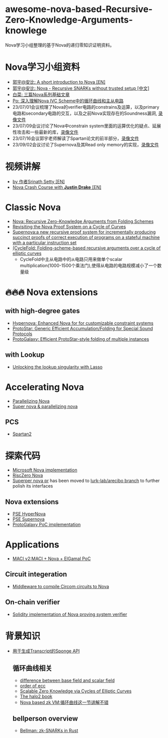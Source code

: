 # awesome-nova-based-Recursive-Zero-Knowledge-Arguments-knowlege
Nova学习小组整理的基于Nova的递归零知识证明资料。

# Nova学习小组资料
- [郭宇@安比: A short introduction to Nova [EN]](https://www.youtube.com/watch?v=hq-1bLVz59w&t=324s)
- [郭宇@安比: Nova - Recursive SNARKs without trusted setup [中文]](https://www.youtube.com/watch?v=l19roUItyUE)
- [白菜: 三篇Nova系列基础文章](https://learnblockchain.cn/article/5978) 
- [Po: 深入理解Nova IVC Scheme中的循环曲线和主从电路](https://learnblockchain.cn/article/6097)
- 23/07/01会议梳理了Nova的verifier电路的constrains及运算，以及primary电路和secondary电路的交互，以及之前Nova实现存在的Soundness漏洞, [录像文件](https://www.youtube.com/watch?v=gopJn_QAdqU&list=PLbQFt1T_44DwtG7Qv_BEyCP_t37qT9yMV&index=1)
- 23/07/09会议讨论了Nova中constrain system里面的运算优化的疑点、延展性攻击和一些最新的库，[录像文件](https://www.youtube.com/watch?v=z4aEW9hxEs8&list=PLbQFt1T_44DwtG7Qv_BEyCP_t37qT9yMV&index=2)
- 23/07/16会议郭宇老师解读了Spartan论文的前半部分，[录像文件](https://www.youtube.com/watch?v=at2U9iOvEBg&list=PLbQFt1T_44DwtG7Qv_BEyCP_t37qT9yMV&index=3)
- 23/09/02会议讨论了Supernova及其Read only memory的实现，[录像文件](https://www.youtube.com/watch?v=xmMF5qn1T0M)

# 视频讲解
- [by 作者Srinath Setty [EN]](https://www.youtube.com/watch?v=mY-LWXKsBLc)
- [Nova Crash Course with **Justin Drake**  [EN]](https://www.youtube.com/watch?v=SwonTtOQzAk&t=2815s)

# Classic Nova
- [Nova: Recursive Zero-Knowledge Arguments from Folding Schemes](https://eprint.iacr.org/2021/370)
- [Revisiting the Nova Proof System on a Cycle of Curves](https://eprint.iacr.org/2023/969)
- [Supernova:a new recursive proof system for incrementally producing succinct proofs of correct execution of programs on a stateful machine with a particular instruction set](https://eprint.iacr.org/2022/1758)
- [(CycleFold: Folding-scheme-based recursive arguments over a cycle of elliptic curves](https://eprint.iacr.org/2023/1192)
  - CycleFold中主从电路中的`从`电路只用来做单个scalar multiplication(1000-1500个乘法门),使得从电路的电路规模减小了一个数量级

# 🔥🔥🔥 Nova extensions
## with high-degree gates
- [Hypernova: Enhanced Nova for for customizable constraint systems](https://eprint.iacr.org/2023/573)
- [ProtoStar: Generic Efficient Accumulation/Folding for Special Sound Protocols](https://eprint.iacr.org/2023/620)
- [ProtoGalaxy: Efficient ProtoStar-style folding of multiple instances](https://eprint.iacr.org/2023/1106)

## with Lookup
- [Unlocking the lookup singularity with Lasso](https://people.cs.georgetown.edu/jthaler/Lasso-paper.pdf)

# Accelerating Nova
- [Parallelizing Nova](https://zkresear.ch/t/parallelizing-nova-visualizations-and-mental-models-behind-paranova/198)
- [Super nova & parallelizing nova](https://zuzalu.streameth.org/session/169)
## PCS
- [Spartan2](https://github.com/microsoft/Spartan2)

# 探索代码
- [Microsoft Nova implementation](https://github.com/microsoft/Nova)
- [RiscZero Nova](https://github.com/hero78119/risc0-nova)
- [Superper nova pr](https://github.com/microsoft/Nova/pull/204) has been moved to [lurk-lab/arecibo branch](https://github.com/hero78119/arecibo/tree/arecibo_supernova) to further polish its interfaces 
## Nova extensions 
- [PSE HyperNova](https://github.com/privacy-scaling-explorations/Nova/tree/hypernova)
- [PSE Supernova](https://github.com/microsoft/Nova/pull/204)
- [ProtoGalaxy PoC implementation](https://github.com/arnaucube/protogalaxy-poc)

# Applications
- [MACI v2:MACI + Nova + ElGamal PoC](https://github.com/privacy-scaling-explorations/MACI-v2)
## Circuit integeration
- [Middleware to compile Circom circuits to Nova](https://github.com/nalinbhardwaj/Nova-Scotia)
## On-chain verifier
- [Solidity implementation of Nova proving system verifier](https://github.com/lurk-lab/solidity-verifier)

# 背景知识
- [用于生成Transcript的Sponge API ](https://hackmd.io/bHgsH6mMStCVibM_wYvb2w)

  ## 循环曲线相关
  - [difference between base field and scalar field](https://crypto.stackexchange.com/questions/66436/for-an-elliptic-curve-what-is-the-difference-between-the-base-field-modulus-q)
  - [order of ecc](https://medium.com/asecuritysite-when-bob-met-alice/whats-the-order-in-ecc-ac8a8d5439e8)
  - [Scalable Zero Knowledge via Cycles of Elliptic Curves](https://eprint.iacr.org/2014/595.pdf)
  - [The halo2 book](https://zcash.github.io/halo2/index.html)
  - [Nova based zk VM:循环曲线这一节讲解不错](https://hackmd.io/@monyverse/H1XSVmHNh#Curve-Cycling)
  ## bellperson overview
  - [Bellman: zk-SNARKs in Rust](https://electriccoin.co/blog/bellman-zksnarks-in-rust/)


